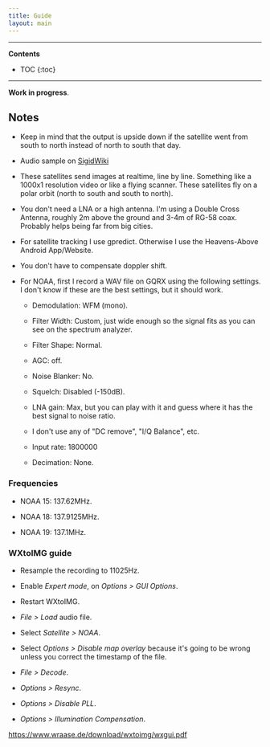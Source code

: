 ```yaml
---
title: Guide
layout: main
---
```


---

**Contents**

- TOC
{:toc}

---

**Work in progress**.

## Notes

- Keep in mind that the output is upside down if the satellite went from south to
	north instead of north to south that day.

- Audio sample on [SigidWiki](https://www.sigidwiki.com/wiki/Automatic_Picture_Transmission_(APT))

- These satellites send images at realtime, line by line. Something like a
  1000x1 resolution video or like a flying scanner. These satellites fly on a
  polar orbit (north to south and south to north).

- You don't need a LNA or a high antenna. I'm using a Double Cross Antenna,
  roughly 2m above the ground and 3-4m of RG-58 coax. Probably helps being far
  from big cities.

- For satellite tracking I use gpredict. Otherwise I use the Heavens-Above Android App/Website.

- You don't have to compensate doppler shift.

- For NOAA, first I record a WAV file on GQRX using the following settings. I
  don't know if these are the best settings, but it should work.

    - Demodulation: WFM (mono).

    - Filter Width: Custom, just wide enough so the signal fits as you can see
      on the spectrum analyzer.

    - Filter Shape: Normal.

    - AGC: off.

    - Noise Blanker: No.

    - Squelch: Disabled (-150dB).

    - LNA gain: Max, but you can play with it and guess where it has the best
			signal to noise ratio.

    - I don't use any of "DC remove", "I/Q Balance", etc.

    - Input rate: 1800000

    - Decimation: None.

### Frequencies

- NOAA 15: 137.62MHz.

- NOAA 18: 137.9125MHz.

- NOAA 19: 137.1MHz.

### WXtoIMG guide

- Resample the recording to 11025Hz.
- Enable _Expert mode_, on _Options > GUI Options_.
- Restart WXtoIMG.
- _File > Load_ audio file.
- Select _Satellite > NOAA_.
- Select _Options > Disable map overlay_ because it's going to be wrong unless you correct the timestamp of the file.
- _File > Decode_.

- _Options > Resync_.
- _Options > Disable PLL_.
- _Options > Illumination Compensation_.

https://www.wraase.de/download/wxtoimg/wxgui.pdf
